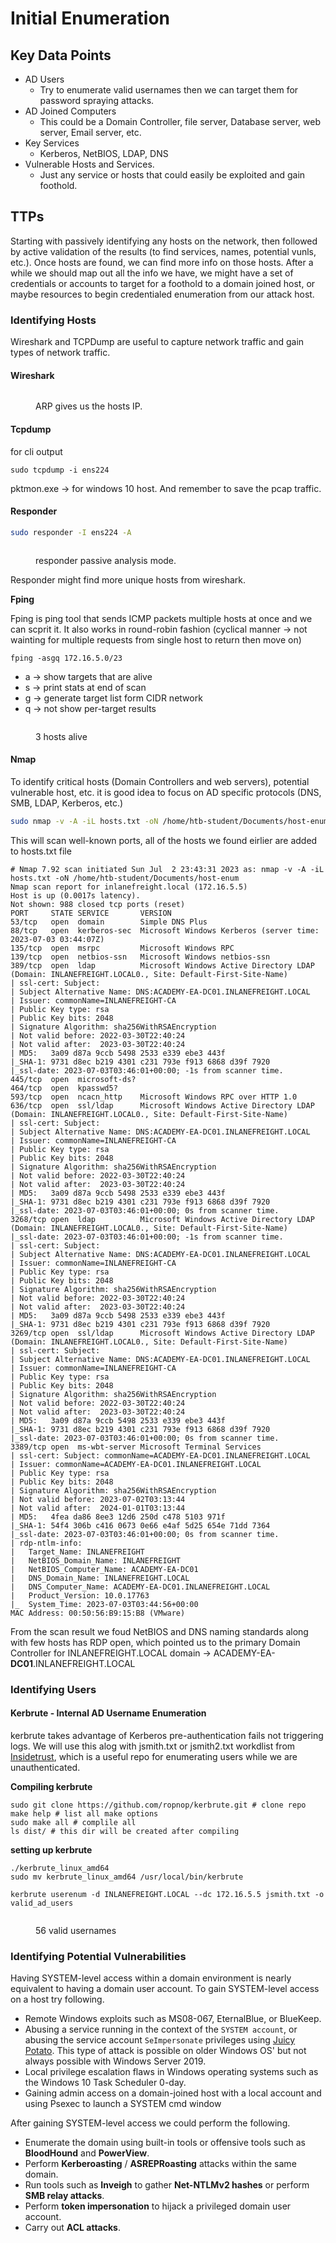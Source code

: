 # Initial Enumeration

## Key Data Points

* AD Users
  * Try to enumerate valid usernames then we can target them for password spraying attacks.
* AD Joined Computers
  * This could be a Domain Controller, file server, Database server, web server, Email server, etc.
* Key Services
  * Kerberos, NetBIOS,  LDAP, DNS
* Vulnerable Hosts and Services.
  * Just any service or hosts that could easily be exploited and gain foothold.

## TTPs

Starting with passively identifying any hosts on the network, then followed by active validation of the results (to find services, names, potential vunls, etc.). Once hosts are found, we can find more info on those hosts. After a while we should map out all the info we have, we might have a set of credentials or accounts to target for a foothold to a domain joined host, or maybe resources to begin credentialed enumeration from our attack host.

### Identifying Hosts

Wireshark and TCPDump are useful to capture network traffic and gain types of network traffic.

#### **Wireshark**

<figure><img src="../../.gitbook/assets/image (78) (2).png" alt=""><figcaption><p>ARP gives us the hosts IP.</p></figcaption></figure>

#### **Tcpdump**

for cli output

```shell-session
sudo tcpdump -i ens224 
```

pktmon.exe -> for windows 10 host. And remember to save the pcap traffic.

#### **Responder**

```bash
sudo responder -I ens224 -A 
```

<figure><img src="../../.gitbook/assets/image (8) (2).png" alt=""><figcaption><p>responder passive analysis mode.</p></figcaption></figure>

Responder might find more unique hosts from wireshark.

**Fping**

Fping is ping tool that sends ICMP packets multiple hosts at once and we can scprit it. It also works in round-robin fashion (cyclical manner -> not wainting for multiple requests from single host to return then move on)

```shell-session
fping -asgq 172.16.5.0/23
```

* a -> show targets that are alive
* s -> print stats at end of scan
* g -> generate target list form CIDR network
* q -> not show per-target results

<figure><img src="../../.gitbook/assets/image (2) (2).png" alt=""><figcaption><p>3 hosts alive</p></figcaption></figure>

#### **Nmap**

To identify critical hosts (Domain Controllers and web servers), potential vulnerable host, etc. it is good idea to focus on AD specific protocols (DNS, SMB, LDAP, Kerberos, etc.)

```bash
sudo nmap -v -A -iL hosts.txt -oN /home/htb-student/Documents/host-enum
```

This will scan well-known ports, all of the hosts we found eirlier are added to hosts.txt file

```
# Nmap 7.92 scan initiated Sun Jul  2 23:43:31 2023 as: nmap -v -A -iL hosts.txt -oN /home/htb-student/Documents/host-enum
Nmap scan report for inlanefreight.local (172.16.5.5)
Host is up (0.0017s latency).
Not shown: 988 closed tcp ports (reset)
PORT     STATE SERVICE       VERSION
53/tcp   open  domain        Simple DNS Plus
88/tcp   open  kerberos-sec  Microsoft Windows Kerberos (server time: 2023-07-03 03:44:07Z)
135/tcp  open  msrpc         Microsoft Windows RPC
139/tcp  open  netbios-ssn   Microsoft Windows netbios-ssn
389/tcp  open  ldap          Microsoft Windows Active Directory LDAP (Domain: INLANEFREIGHT.LOCAL0., Site: Default-First-Site-Name)
| ssl-cert: Subject: 
| Subject Alternative Name: DNS:ACADEMY-EA-DC01.INLANEFREIGHT.LOCAL
| Issuer: commonName=INLANEFREIGHT-CA
| Public Key type: rsa
| Public Key bits: 2048
| Signature Algorithm: sha256WithRSAEncryption
| Not valid before: 2022-03-30T22:40:24
| Not valid after:  2023-03-30T22:40:24
| MD5:   3a09 d87a 9ccb 5498 2533 e339 ebe3 443f
|_SHA-1: 9731 d8ec b219 4301 c231 793e f913 6868 d39f 7920
|_ssl-date: 2023-07-03T03:46:01+00:00; -1s from scanner time.
445/tcp  open  microsoft-ds?
464/tcp  open  kpasswd5?
593/tcp  open  ncacn_http    Microsoft Windows RPC over HTTP 1.0
636/tcp  open  ssl/ldap      Microsoft Windows Active Directory LDAP (Domain: INLANEFREIGHT.LOCAL0., Site: Default-First-Site-Name)
| ssl-cert: Subject: 
| Subject Alternative Name: DNS:ACADEMY-EA-DC01.INLANEFREIGHT.LOCAL
| Issuer: commonName=INLANEFREIGHT-CA
| Public Key type: rsa
| Public Key bits: 2048
| Signature Algorithm: sha256WithRSAEncryption
| Not valid before: 2022-03-30T22:40:24
| Not valid after:  2023-03-30T22:40:24
| MD5:   3a09 d87a 9ccb 5498 2533 e339 ebe3 443f
|_SHA-1: 9731 d8ec b219 4301 c231 793e f913 6868 d39f 7920
|_ssl-date: 2023-07-03T03:46:01+00:00; 0s from scanner time.
3268/tcp open  ldap          Microsoft Windows Active Directory LDAP (Domain: INLANEFREIGHT.LOCAL0., Site: Default-First-Site-Name)
|_ssl-date: 2023-07-03T03:46:01+00:00; -1s from scanner time.
| ssl-cert: Subject: 
| Subject Alternative Name: DNS:ACADEMY-EA-DC01.INLANEFREIGHT.LOCAL
| Issuer: commonName=INLANEFREIGHT-CA
| Public Key type: rsa
| Public Key bits: 2048
| Signature Algorithm: sha256WithRSAEncryption
| Not valid before: 2022-03-30T22:40:24
| Not valid after:  2023-03-30T22:40:24
| MD5:   3a09 d87a 9ccb 5498 2533 e339 ebe3 443f
|_SHA-1: 9731 d8ec b219 4301 c231 793e f913 6868 d39f 7920
3269/tcp open  ssl/ldap      Microsoft Windows Active Directory LDAP (Domain: INLANEFREIGHT.LOCAL0., Site: Default-First-Site-Name)
| ssl-cert: Subject: 
| Subject Alternative Name: DNS:ACADEMY-EA-DC01.INLANEFREIGHT.LOCAL
| Issuer: commonName=INLANEFREIGHT-CA
| Public Key type: rsa
| Public Key bits: 2048
| Signature Algorithm: sha256WithRSAEncryption
| Not valid before: 2022-03-30T22:40:24
| Not valid after:  2023-03-30T22:40:24
| MD5:   3a09 d87a 9ccb 5498 2533 e339 ebe3 443f
|_SHA-1: 9731 d8ec b219 4301 c231 793e f913 6868 d39f 7920
|_ssl-date: 2023-07-03T03:46:01+00:00; 0s from scanner time.
3389/tcp open  ms-wbt-server Microsoft Terminal Services
| ssl-cert: Subject: commonName=ACADEMY-EA-DC01.INLANEFREIGHT.LOCAL
| Issuer: commonName=ACADEMY-EA-DC01.INLANEFREIGHT.LOCAL
| Public Key type: rsa
| Public Key bits: 2048
| Signature Algorithm: sha256WithRSAEncryption
| Not valid before: 2023-07-02T03:13:44
| Not valid after:  2024-01-01T03:13:44
| MD5:   4fea da86 8ee3 12d6 250d c478 5103 971f
|_SHA-1: 54f4 306b c416 0673 0e66 e4af 5d25 654e 71dd 7364
|_ssl-date: 2023-07-03T03:46:01+00:00; 0s from scanner time.
| rdp-ntlm-info: 
|   Target_Name: INLANEFREIGHT
|   NetBIOS_Domain_Name: INLANEFREIGHT
|   NetBIOS_Computer_Name: ACADEMY-EA-DC01
|   DNS_Domain_Name: INLANEFREIGHT.LOCAL
|   DNS_Computer_Name: ACADEMY-EA-DC01.INLANEFREIGHT.LOCAL
|   Product_Version: 10.0.17763
|_  System_Time: 2023-07-03T03:44:56+00:00
MAC Address: 00:50:56:B9:15:B8 (VMware)

```

From the scan result we foud NetBIOS and DNS naming standards along with few hosts has RDP open, which pointed us to the primary Domain Controller for INLANEFREIGHT.LOCAL domain -> ACADEMY-EA-**DC01**.INLANEFREIGHT.LOCAL

### Identifying Users

#### Kerbrute - Internal AD Username Enumeration

kerbrute takes advantage of Kerberos pre-authentication fails not triggering logs. We will use this alog with jsmith.txt or jsmith2.txt workdlist from [Insidetrust](https://github.com/insidetrust/statistically-likely-usernames), which is a useful repo for enumerating users while we are unauthenticated.

**Compiling kerbrute**

```shell-session
sudo git clone https://github.com/ropnop/kerbrute.git # clone repo
make help # list all make options
sudo make all # complile all
ls dist/ # this dir will be created after compiling
```

**setting up kerbrute**

```shell-session
./kerbrute_linux_amd64 
sudo mv kerbrute_linux_amd64 /usr/local/bin/kerbrute
```

```shell-session
kerbrute userenum -d INLANEFREIGHT.LOCAL --dc 172.16.5.5 jsmith.txt -o valid_ad_users
```

<figure><img src="../../.gitbook/assets/image (58) (1).png" alt=""><figcaption><p>56 valid usernames</p></figcaption></figure>

### Identifying Potential Vulnerabilities

Having SYSTEM-level access within a domain environment is nearly equivalent to having a domain user account. To gain SYSTEM-level access on a host try following.

* Remote Windows exploits such as MS08-067, EternalBlue, or BlueKeep.
* Abusing a service running in the context of the `SYSTEM account`, or abusing the service account `SeImpersonate` privileges using [Juicy Potato](https://github.com/ohpe/juicy-potato). This type of attack is possible on older Windows OS' but not always possible with Windows Server 2019.
* Local privilege escalation flaws in Windows operating systems such as the Windows 10 Task Scheduler 0-day.
* Gaining admin access on a domain-joined host with a local account and using Psexec to launch a SYSTEM cmd window

After gaining SYSTEM-level access we could perform the following.

* Enumerate the domain using built-in tools or offensive tools such as **BloodHound** and **PowerView**.
* Perform **Kerberoasting** / **ASREPRoasting** attacks within the same domain.
* Run tools such as **Inveigh** to gather **Net-NTLMv2 hashes** or perform **SMB relay attacks**.
* Perform **token impersonation** to hijack a privileged domain user account.
* Carry out **ACL attacks**.

